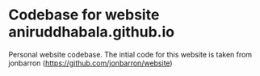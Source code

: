 # Codebase for website aniruddhabala.github.io

Personal website codebase. The intial code for this website is taken from jonbarron (https://github.com/jonbarron/website)
